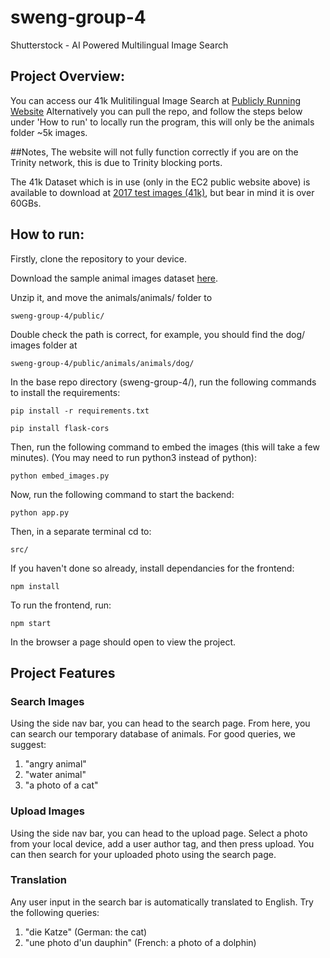 # sweng-group-4
Shutterstock - AI Powered Multilingual Image Search

## Project Overview:
You can access our 41k Mulitilingual Image Search at [Publicly Running Website](http://3.8.29.221/)
Alternatively you can pull the repo, and follow the steps below under 'How to run' to locally run the program, this will only be the animals folder ~5k images.

##Notes, 
The website will not fully function correctly if you are on the Trinity network, this is due to Trinity blocking ports.

The 41k Dataset which is in use (only in the EC2 public website above) is available to download at [2017 test images (41k)](https://cocodataset.org/#download), but bear in mind it is over 60GBs. 

## How to run:

Firstly, clone the repository to your device.

Download the sample animal images dataset [here](https://www.kaggle.com/datasets/iamsouravbanerjee/animal-image-dataset-90-different-animals/download?datasetVersionNumber=5).

Unzip it, and move the animals/animals/ folder to

```
sweng-group-4/public/
```

Double check the path is correct, for example, you should find the dog/ images folder at

```
sweng-group-4/public/animals/animals/dog/
```

In the base repo directory (sweng-group-4/), run the following commands to install the requirements:

```
pip install -r requirements.txt
```
```
pip install flask-cors
```
Then, run the following command to embed the images (this will take a few minutes). (You may need to run python3 instead of python):

```
python embed_images.py
```

Now, run the following command to start the backend:

```
python app.py
```

Then, in a separate terminal cd to:

```
src/
```

If you haven't done so already, install dependancies for the frontend:

```
npm install
```

To run the frontend, run:

```
npm start
```

In the browser a page should open to view the project.

## Project Features

### Search Images

Using the side nav bar, you can head to the search page. From here, you can search our temporary database of animals. For good queries, we suggest:

1. "angry animal"
2. "water animal"
3. "a photo of a cat"

### Upload Images

Using the side nav bar, you can head to the upload page. Select a photo from your local device, add a user author tag, and then press upload. You can then search for your uploaded photo using the search page.

### Translation

Any user input in the search bar is automatically translated to English. Try the following queries:

1. "die Katze" (German: the cat)
2. "une photo d'un dauphin" (French: a photo of a dolphin)

